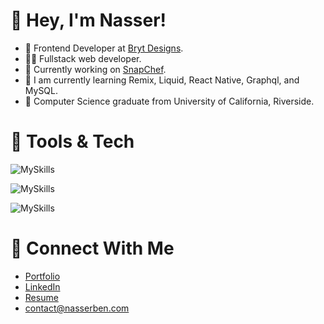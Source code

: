 # 👋 Hey, I'm Nasser!

- 💼 Frontend Developer at [Bryt Designs](https://www.brytdesigns.com/).
- 👨‍💻 Fullstack web developer.
- 🔭 Currently working on [SnapChef](https://snapchefapp.vercel.app).
- 🌱 I am currently learning Remix, Liquid, React Native, Graphql, and MySQL.
- 🏫 Computer Science graduate from University of California, Riverside.

# 🔨 Tools & Tech
![MySkills](https://skillicons.dev/icons?i=js,ts,html,css,react,next,nodejs)

![MySkills](https://skillicons.dev/icons?i=express,aws,mongodb,dynamodb,firebase,npm,python)

![MySkills](https://skillicons.dev/icons?i=docker,figma,c,cpp,bootstrap,tailwind,fastapi)

# 🔗 Connect With Me
- [Portfolio](https://nasserben.com)
- [LinkedIn](https://www.linkedin.com/in/nasserben/)
- [Resume](https://nasserben.com/resume/)
- contact@nasserben.com
